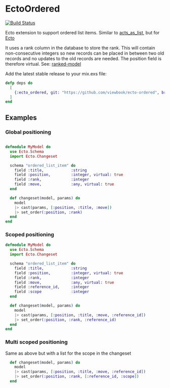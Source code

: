 EctoOrdered
===========
[![Build Status](https://travis-ci.org/maartenvanvliet/ecto-ordered.svg?branch=master)](https://travis-ci.org/maartenvanvliet/ecto-ordered)

Ecto extension to support ordered list items. Similar to [acts_as_list](https://github.com/swanandp/acts_as_list), but
for [Ecto](https://github.com/elixir-lang/ecto)

It uses a rank column in the database to store the rank. This will contain non-consecutive integers so new records can be placed in between two old records and no updates to the old records are needed. The position field is therefore virtual. See:  [ranked-model](https://github.com/mixonic/ranked-model)


Add the latest stable release to your mix.exs file:

```elixir
defp deps do
  [
    {:ecto_ordered, git: "https://github.com/viewbook/ecto-ordered", branch: "master"}
  ]
end
```

Examples
--------
### Global positioning
```elixir

defmodule MyModel do
  use Ecto.Schema
  import Ecto.Changeset

  schema "ordered_list_item" do
    field :title,            :string
    field :position,         :integer, virtual: true
    field :rank,             :integer
    field :move,             :any, virtual: true
  end

  def changeset(model, params) do
    model
    |> cast(params, [:position, :title, :move])
    |> set_order(:position, :rank)
  end
end
```

### Scoped positioning
```elixir
defmodule MyModel do
  use Ecto.Schema
  import Ecto.Changeset

  schema "ordered_list_item" do
    field :title,            :string
    field :position,         :integer, virtual: true
    field :rank,             :integer
    field :move,             :any, virtual: true
    field :reference_id,     :integer
    field :scope             :integer
  end

  def changeset(model, params) do
    model
    |> cast(params, [:position, :title, :move, :reference_id])
    |> set_order(:position, :rank, :reference_id)
  end
end
```

### Multi scoped positioning
Same as above but with a list for the scope in the changeset
```elixir
  def changeset(model, params) do
    model
    |> cast(params, [:position, :title, :move, :reference_id])
    |> set_order(:position, :rank, [:reference_id, :scope])
  end
```



